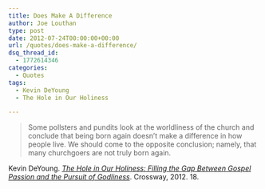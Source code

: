 ```yaml
---
title: Does Make A Difference
author: Joe Louthan
type: post
date: 2012-07-24T00:00:00+00:00
url: /quotes/does-make-a-difference/
dsq_thread_id:
  - 1772614346
categories:
  - Quotes
tags:
  - Kevin DeYoung
  - The Hole in Our Holiness

---
```

> Some pollsters and pundits look at the worldliness of the church and conclude that being born again doesn’t make a difference in how people live. We should come to the opposite conclusion; namely, that many churchgoers are not truly born again.

Kevin DeYoung. [_The Hole in Our Holiness: Filling the Gap Between Gospel Passion and the Pursuit of Godliness_][1]. Crossway, 2012. 18.

 [1]: https://www.amazon.com/dp/1433533340/ref=as_li_ss_til?tag=iamlipr-20&camp=0&creative=0&linkCode=as4&creativeASIN=1433533340&adid=0TXBBK1E8J4ME0A4MW7J&